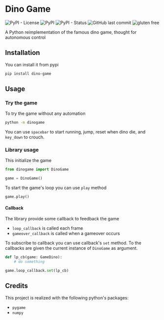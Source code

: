 # Dino Game

![PyPI - License](https://img.shields.io/pypi/l/dino-game)
![PyPI](https://img.shields.io/pypi/v/dino-game)
![PyPI - Status](https://img.shields.io/pypi/status/dino-game)
![GitHub last commit](https://img.shields.io/github/last-commit/robertobochet/dino-game)
![gluten free](https://img.shields.io/badge/gluten%20free-100%25-success)

A Python reimplementation of the famous dino game, thought for autonomous control

## Installation

You can install it from pypi

```bash
pip install dino-game
```

## Usage

### Try the game

To try the game without any automation

```bash
python -m dinogame
```

You can use `spacebar` to start running, jump, reset when dino die, and `key_down` to crouch.

### Library usage

This initialize the game

```python
from dinogame import DinoGame

game = DinoGame()
```

To start the game's loop you can use `play` method

```python
game.play()
```

#### Callback

The library provide some callback to feedback the game

- `loop_callback` is called each frame
- `gameover_callback` is called when a gameover occurs

To subscribe to callback you can use callback's `set` method. To the callbacks are given the current instance of `DinoGame` as argument.

```python
def lp_cb(game: GameDino):
    # do something

game.loop_callback.set(lp_cb)
```

## Credits

This project is realized with the following python's packages:

- `pygame`
- `numpy`